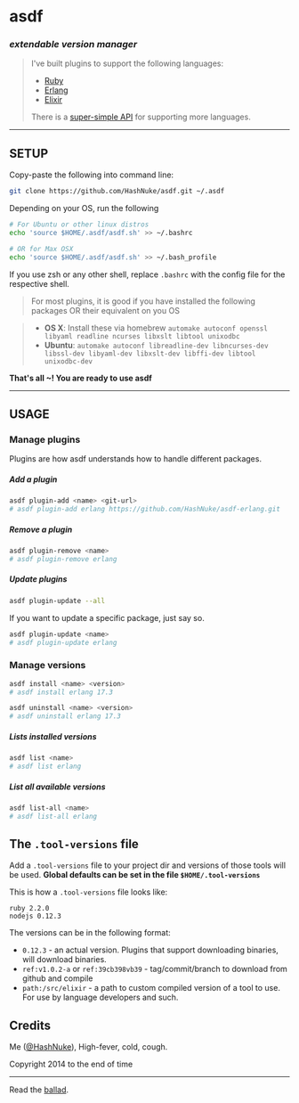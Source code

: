 # asdf
### _extendable version manager_

> I've built plugins to support the following languages:
> * [Ruby](https://github.com/HashNuke/asdf-ruby)
> * [Erlang](https://github.com/HashNuke/asdf-erlang)
> * [Elixir](https://github.com/HashNuke/asdf-elixir)
>
> There is a [super-simple API](https://github.com/HashNuke/asdf/blob/master/docs/creating-plugins.md) for supporting more languages.

---

## SETUP

Copy-paste the following into command line:

```bash
git clone https://github.com/HashNuke/asdf.git ~/.asdf

```

Depending on your OS, run the following
```bash
# For Ubuntu or other linux distros
echo 'source $HOME/.asdf/asdf.sh' >> ~/.bashrc

# OR for Max OSX
echo 'source $HOME/.asdf/asdf.sh' >> ~/.bash_profile
```

If you use zsh or any other shell, replace `.bashrc` with the config file for the respective shell.

> For most plugins, it is good if you have installed the following packages OR their equivalent on you OS

> * **OS X**: Install these via homebrew `automake autoconf openssl libyaml readline ncurses libxslt libtool unixodbc`
> * **Ubuntu**: `automake autoconf libreadline-dev libncurses-dev libssl-dev libyaml-dev libxslt-dev libffi-dev libtool unixodbc-dev`

**That's all ~! You are ready to use asdf**

-----------------------

## USAGE

### Manage plugins

Plugins are how asdf understands how to handle different packages.


##### Add a plugin

```bash
asdf plugin-add <name> <git-url>
# asdf plugin-add erlang https://github.com/HashNuke/asdf-erlang.git
```

##### Remove a plugin

```bash
asdf plugin-remove <name>
# asdf plugin-remove erlang
```


##### Update plugins

```bash
asdf plugin-update --all
```

If you want to update a specific package, just say so.

```bash
asdf plugin-update <name>
# asdf plugin-update erlang
```

### Manage versions

```bash
asdf install <name> <version>
# asdf install erlang 17.3

asdf uninstall <name> <version>
# asdf uninstall erlang 17.3
```

##### Lists installed versions

```bash
asdf list <name>
# asdf list erlang
```

##### List all available versions

```bash
asdf list-all <name>
# asdf list-all erlang
```

## The `.tool-versions` file

Add a `.tool-versions` file to your project dir and versions of those tools will be used.
**Global defaults can be set in the file `$HOME/.tool-versions`**

This is how a `.tool-versions` file looks like:

```
ruby 2.2.0
nodejs 0.12.3
```

The versions can be in the following format:

* `0.12.3` - an actual version. Plugins that support downloading binaries, will download binaries.
* `ref:v1.0.2-a` or `ref:39cb398vb39` - tag/commit/branch to download from github and compile
* `path:/src/elixir` - a path to custom compiled version of a tool to use. For use by language developers and such.

## Credits

Me ([@HashNuke](http://github.com/HashNuke)), High-fever, cold, cough.

Copyright 2014 to the end of time

-------

Read the [ballad](https://github.com/HashNuke/asdf/blob/master/ballad-of-asdf.md).
